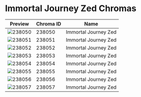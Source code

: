 # Immortal Journey Zed Chromas

| Preview | Chroma ID | Name |
|---------|-----------|------|
| ![238050](https://raw.communitydragon.org/latest/plugins/rcp-be-lol-game-data/global/default/v1/champion-chroma-images/238/238050.png) | 238050 | Immortal Journey Zed |
| ![238051](https://raw.communitydragon.org/latest/plugins/rcp-be-lol-game-data/global/default/v1/champion-chroma-images/238/238051.png) | 238051 | Immortal Journey Zed |
| ![238052](https://raw.communitydragon.org/latest/plugins/rcp-be-lol-game-data/global/default/v1/champion-chroma-images/238/238052.png) | 238052 | Immortal Journey Zed |
| ![238053](https://raw.communitydragon.org/latest/plugins/rcp-be-lol-game-data/global/default/v1/champion-chroma-images/238/238053.png) | 238053 | Immortal Journey Zed |
| ![238054](https://raw.communitydragon.org/latest/plugins/rcp-be-lol-game-data/global/default/v1/champion-chroma-images/238/238054.png) | 238054 | Immortal Journey Zed |
| ![238055](https://raw.communitydragon.org/latest/plugins/rcp-be-lol-game-data/global/default/v1/champion-chroma-images/238/238055.png) | 238055 | Immortal Journey Zed |
| ![238056](https://raw.communitydragon.org/latest/plugins/rcp-be-lol-game-data/global/default/v1/champion-chroma-images/238/238056.png) | 238056 | Immortal Journey Zed |
| ![238057](https://raw.communitydragon.org/latest/plugins/rcp-be-lol-game-data/global/default/v1/champion-chroma-images/238/238057.png) | 238057 | Immortal Journey Zed |